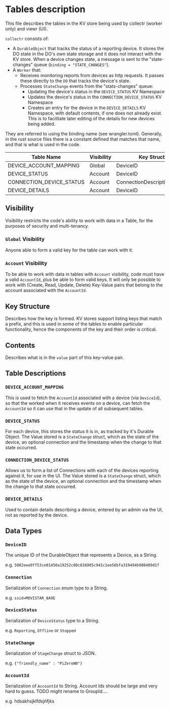 # Tables description
This file describes the tables in the KV store being used by collectr (worker only) and viewr (UI).

`collectr` consists of:
- A `DurableObject` that tracks the status of a reporting device. It stores the DO state in the DO's own state
storage and it does not interact with the KV store. When a device changes state, a message is sent to the
"state-changes" queue (`binding = "STATE_CHANGES"`). 
- A `Worker` that:
  - Receives monitoring reports from devices as http requests. It passes these directly to the `DO`
that tracks the device's state.
  - Processes `StateChange` events from the "stats-changes" queue:
    - Updating the device's status in the `DEVICE_STATUS` KV Namespace
    - Updates the device's status in the `CONNECTION_DEVICE_STATUS` KV Namespace
    - Creates an entry for the device in the `DEVICE_DETAILS` KV Namespace, with default contents, if one does not 
      already exist. This is to facilitate later editing of the details for new devices being added.

They are referred to using the binding name (see wrangler.toml). Generally, in the rust source
files there is a constant defined that matches that name, and that is what is used in the code.

| Table Name               | Visibility | Key Structure                   | Contents            |
|--------------------------|------------|---------------------------------|---------------------|
| DEVICE_ACCOUNT_MAPPING   | Global     | DeviceID                        | AccountId           |
| DEVICE_STATUS            | Account    | DeviceID                        | StateChange         |
| CONNECTION_DEVICE_STATUS | Account    | ConnectionDescription::DeviceID | StateChange         |
| DEVICE_DETAILS           | Account    | DeviceID                        | DeviceDetails       |

## Visibility
Visibility restricts the code's ability to work with data in a Table, for the purposes of security and 
multi-tenancy.

### `Global` Visibility
Anyone able to form a valid key for the table can work with it.

### `Account` Visibility
To be able to work with data in tables with `Account` visibility, code must have a valid `AccountId`, plus be able to 
form valid keys.
It will only be possible to work with (Create, Read, Update, Delete) Key-Value pairs that belong to the account 
associated with the `AccountId`.

## Key Structure
Describes how the key is formed. KV stores support listing keys that match a prefix, and this is used in some
of the tables to enable particular functionality, hence the components of the key and their order is critical.

## Contents 
Describes what is in the `value` part of this key-value pair.

## Table Descriptions
### `DEVICE_ACCOUNT_MAPPING`
This is used to fetch the `AccountId` associated with a device (via `DeviceId`), so that the worked when it
receives events on a device, can fetch the `AccountId` so it can use that in the update of all subsequent
tables.

### `DEVICE_STATUS`
For each device, this stores the status it is in, as tracked by it's Durable Object.
The Value stored is a `StateChange` struct, which as the state of the device, an optional connection and the
timestamp when the change to that state occurred.

### `CONNECTION_DEVICE_STATUS`
Allows us to form a list of Connections with each of the devices reporting against it, for use in the UI.
The Value stored is a `StateChange` struct, which as the state of the device, an optional connection and the
timestamp when the change to that state occurred.

### `DEVICE_DETAILS`
Used to contain details describing a device, entered by an admin via the UI, not as reported by the device.

## Data Types 
### `DeviceID`
The unique ID of the DurableObject that represents a Device, as a String.

e.g. `5082eee0ff53ce01450a19252c80c816905c941c1ee56bfa319494b908409d1f`

### `Connection`
Serialization of `Connection` enum type to a String.

e.g. `ssid=MOVISTAR_8A9E`

### `DeviceStatus`
Serialization of `DeviceStatus` type to a String.

e.g. `Reporting`, `Offline` or `Stopped`

### `StateChange`
Serialization of `StageChange` struct to JSON.

e.g. `{"friendly_name" : "PiZeroW0"}`

### `AccountId`
Serialization of `AccountId` to String. Account Ids should be large and very hard to guess.
TODO might rename to GroupId....

e.g. hdsakhsjklfdsjñfjks